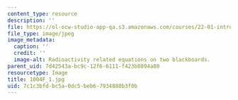 ```yaml
---
content_type: resource
description: ''
file: https://ol-ocw-studio-app-qa.s3.amazonaws.com/courses/22-01-introduction-to-nuclear-engineering-and-ionizing-radiation-fall-2016/7c1c3bfdbc5a0dc5beb67934888b3f0b_1004F_1.jpg
file_type: image/jpeg
image_metadata:
  caption: ''
  credit: ''
  image-alt: Radioactivity related equations on two blackboards.
parent_uid: 7d42543a-bc9c-12f6-6111-f423b8894a80
resourcetype: Image
title: 1004F_1.jpg
uid: 7c1c3bfd-bc5a-0dc5-beb6-7934888b3f0b
---
```

